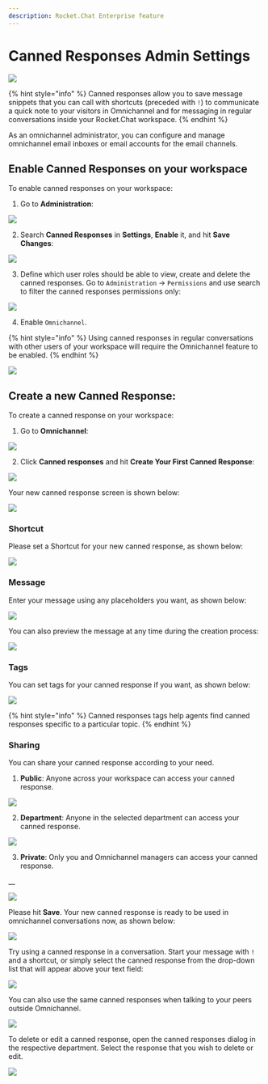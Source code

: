 ```yaml
---
description: Rocket.Chat Enterprise feature
---
```


# Canned Responses Admin Settings

![](../../../.gitbook/assets/2021-06-10_22-31-38.jpg)

{% hint style="info" %}
Canned responses allow you to save message snippets that you can call with shortcuts \(preceded with `!`\) to communicate a quick note to your visitors in Omnichannel and for messaging in regular conversations inside your Rocket.Chat workspace.
{% endhint %}

As an omnichannel administrator, you can configure and manage omnichannel email inboxes or email accounts for the email channels.

## Enable Canned Responses on your workspace

To enable canned responses on your workspace:

1. Go to **Administration**:

![](../../../.gitbook/assets/image%20%28241%29.png)

2. Search **Canned Responses** in **Settings**, **Enable** it, and hit **Save Changes**:

![](../../../.gitbook/assets/image%20%28508%29.png)

3. Define which user roles should be able to view, create and delete the canned responses. Go to `Administration` -&gt; `Permissions` and use search to filter the canned responses permissions only:

![](../../../.gitbook/assets/screenshot-2020-07-28-at-00.16.30.png)

4. Enable `Omnichannel`. 

{% hint style="info" %}
Using canned responses in regular conversations with other users of your workspace will require the Omnichannel feature to be enabled.
{% endhint %}

![](../../../.gitbook/assets/screenshot-2020-07-28-at-00.23.19.png)

## Create a new Canned Response:

To create a canned response on your workspace:

1. Go to **Omnichannel**:

![](../../../.gitbook/assets/image%20%28493%29.png)

2. Click **Canned responses** and hit **Create Your First Canned Response**:

![](../../../.gitbook/assets/image%20%28503%29.png)

Your new canned response screen is shown below:

![](../../../.gitbook/assets/image%20%28514%29.png)

### Shortcut

Please set a Shortcut for your new canned response, as shown below:

![](../../../.gitbook/assets/image%20%28506%29.png)



### Message

Enter your message using any placeholders you want, as shown below:

![](../../../.gitbook/assets/image%20%28498%29.png)

You can also preview the message at any time during the creation process:

![](../../../.gitbook/assets/image%20%28507%29.png)

### Tags

You can set tags for your canned response if you want, as shown below:

![](../../../.gitbook/assets/image%20%28501%29.png)

{% hint style="info" %}
Canned responses tags help agents find canned responses specific to a particular topic.
{% endhint %}

### Sharing

You can share your canned response according to your need. 

1. **Public**: Anyone across your workspace can access your canned response.

![](../../../.gitbook/assets/image%20%28509%29.png)

2. **Department**: Anyone in the selected department can access your canned response.

![](../../../.gitbook/assets/image%20%28492%29.png)

3. **Private**: Only you and Omnichannel managers can access your canned response.

 __

![](../../../.gitbook/assets/image%20%28511%29.png)

Please hit **Save**. Your new canned response is ready to be used in omnichannel conversations now, as shown below:

![](../../../.gitbook/assets/image%20%28500%29.png)

 Try using a canned response in a conversation. Start your message with `!` and a shortcut, or simply select the canned response from the drop-down list that will appear above your text field:

![](../../../.gitbook/assets/screenshot-2020-07-28-at-11.54.00.png)

You can also use the same canned responses when talking to your peers outside Omnichannel.

![](../../../.gitbook/assets/canned.gif)

To delete or edit a canned response, open the canned responses dialog in the respective department. Select the response that you wish to delete or edit.

![](../../../.gitbook/assets/screenshot-2020-07-28-at-12.08.17.png)

